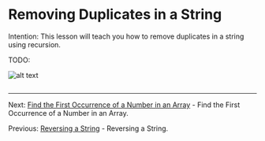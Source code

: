 # Removing Duplicates in a String

Intention: This lesson will teach you how to remove duplicates in a string using recursion.

TODO:

![alt text](../../etc/recursion/img.png "Img")

```java

```

<hr>

Next: [Find the First Occurrence of a Number in an Array](chapter_15.md "Find the First Occurrence of a Number in an Array") - Find the First Occurrence of a Number in an Array.

Previous: [Reversing a String](chapter_13.md "Reversing a String") - Reversing a String.
